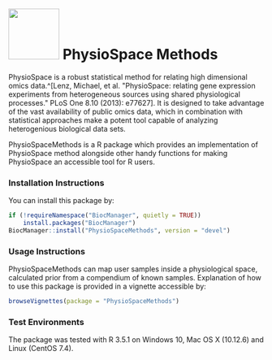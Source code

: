 <h1> <img src="http://www.combine.rwth-aachen.de/files/cbio/content/PhysioSpaceLogo2.png" width=100> PhysioSpace Methods</h1>
PhysioSpace is a robust statistical method for relating high dimensional omics data.^[Lenz, Michael, et al. "PhysioSpace: relating gene expression experiments from heterogeneous sources using shared physiological processes." PLoS One 8.10 (2013): e77627]. It is designed to take advantage of the vast availability of public omics data, which in combination with statistical approaches make a potent tool capable of analyzing heterogenious biological data sets.

PhysioSpaceMethods is a R package which provides an implementation of PhysioSpace method alongside other handy functions for making PhysioSpace an accessible tool for R users.


### Installation Instructions
You can install this package by:
```r
if (!requireNamespace("BiocManager", quietly = TRUE))
    install.packages("BiocManager")
BiocManager::install("PhysioSpaceMethods", version = "devel")
```

### Usage Instructions
PhysioSpaceMethods can map user samples inside a physiological space, calculated prior from a compendium of known samples. Explanation of how to use this package is provided in a vignette accessible by:
```r
browseVignettes(package = "PhysioSpaceMethods")
```

### Test Environments
The package was tested with R 3.5.1 on Windows 10, Mac OS X (10.12.6) and Linux (CentOS 7.4).

